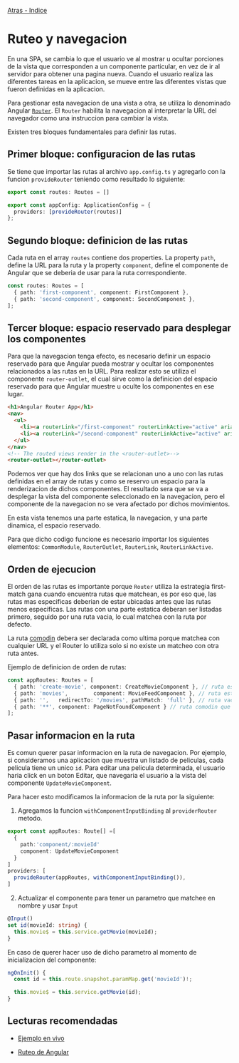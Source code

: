[Atras - Indice](https://github.com/daniel18acevedo/DA2-Tecnologia/tree/angular-navigation)

# Ruteo y navegacion

En una SPA, se cambia lo que el usuario ve al mostrar u ocultar porciones de la vista que corresponden a un componente particular, en vez de ir al servidor para obtener una pagina nueva. Cuando el usuario realiza las diferentes tareas en la aplicacion, se mueve entre las diferentes vistas que fueron definidas en la aplicacion.

Para gestionar esta navegacion de una vista a otra, se utiliza lo denominado Angular [`Router`](https://v17.angular.io/api/router/Router). El `Router` habilita la navegacion al interpretar la URL del navegador como una instruccion para cambiar la vista.

Existen tres bloques fundamentales para definir las rutas.

## Primer bloque: configuracion de las rutas

Se tiene que importar las rutas al archivo `app.config.ts` y agregarlo con la funcion `provideRouter` teniendo como resultado lo siguiente:

```TypeScript
export const routes: Routes = []

export const appConfig: ApplicationConfig = {
  providers: [provideRouter(routes)]
};
```

## Segundo bloque: definicion de las rutas

Cada ruta en el array `routes` contiene dos properties. La property `path`, define la URL para la ruta y la property `component`, define el componente de Angular que se deberia de usar para la ruta correspondiente.

```TypeScript
const routes: Routes = [
  { path: 'first-component', component: FirstComponent },
  { path: 'second-component', component: SecondComponent },
];
```

## Tercer bloque: espacio reservado para desplegar los componentes

Para que la navegacion tenga efecto, es necesario definir un espacio reservado para que Angular pueda mostrar y ocultar los componentes relacionados a las rutas en la URL. Para realizar esto se utiliza el componente `router-outlet`, el cual sirve como la definicion del espacio reservado para que Angular muestre u oculte los componentes en ese lugar.

```HTML
<h1>Angular Router App</h1>
<nav>
  <ul>
    <li><a routerLink="/first-component" routerLinkActive="active" ariaCurrentWhenActive="page">First Component</a></li>
    <li><a routerLink="/second-component" routerLinkActive="active" ariaCurrentWhenActive="page">Second Component</a></li>
  </ul>
</nav>
<!-- The routed views render in the <router-outlet>-->
<router-outlet></router-outlet>
```

Podemos ver que hay dos links que se relacionan uno a uno con las rutas definidas en el array de rutas y como se reservo un espacio para la renderizacion de dichos componentes. El resultado sera que se va a desplegar la vista del componente seleccionado en la navegacion, pero el componente de la navegacion no se vera afectado por dichos movimientos.

En esta vista tenemos una parte estatica, la navegacion, y una parte dinamica, el espacio reservado.

Para que dicho codigo funcione es necesario importar los siguientes elementos: `CommonModule`, `RouterOutlet`, `RouterLink`, `RouterLinkActive`.

## Orden de ejecucion

El orden de las rutas es importante porque `Router` utiliza la estrategia first-match gana cuando encuentra rutas que matchean, es por eso que, las rutas mas especificas deberian de estar ubicadas antes que las rutas menos especificas. Las rutas con una parte estatica deberan ser listadas primero, seguido por una ruta vacia, lo cual matchea con la ruta por defecto.

La ruta [comodin](https://v17.angular.io/guide/router#setting-up-wildcard-routes) debera ser declarada como ultima porque matchea con cualquier URL y el Router lo utiliza solo si no existe un matcheo con otra ruta antes.

Ejemplo de definicion de orden de rutas:

```TypeScript
const appRoutes: Routes = [
  { path: 'create-movie', component: CreateMovieComponent }, // ruta estatica que matcha con la ruta: https://localhost:3000/create-movie
  { path: 'movies',        component: MovieFeedComponent }, // ruta estatica que matcha con la ruta: https://localhost:3000/movies
  { path: '',   redirectTo: '/movies', pathMatch: 'full' }, // ruta vacia que matchea con la ruta por defecto: https://localhost:3000/
  { path: '**', component: PageNotFoundComponent } // ruta comodin que matchea con cualquier ruta que no matchee con las anteriores
];
```

## Pasar informacion en la ruta

Es comun querer pasar informacion en la ruta de navegacion. Por ejemplo, si consideramos una aplicacion que muestra un listado de peliculas, cada pelicula tiene un unico `id`. Para editar una pelicula determinada, el usuario haria click en un boton Editar, que navegaria el usuario a la vista del componente `UpdateMovieComponent`.

Para hacer esto modificamos la informacion de la ruta por la siguiente:

1. Agregamos la funcion `withComponentInputBinding` al `providerRouter` metodo.

```TypeScript
export const appRoutes: Route[] =[
  {
    path:'component/:movieId'
    component: UpdateMovieComponent
  }
]
providers: [
  provideRouter(appRoutes, withComponentInputBinding()),
]
```

2. Actualizar el componente para tener un parametro que matchee en nombre y usar `Input`

```TypeScript
@Input()
set id(movieId: string) {
  this.movie$ = this.service.getMovie(movieId);
}
```

En caso de querer hacer uso de dicho parametro al momento de inicializacion del componente:

```TypeScript
ngOnInit() {
  const id = this.route.snapshot.paramMap.get('movieId')!;

  this.movie$ = this.service.getMovie(id);
}
```

## Lecturas recomendadas

- [Ejemplo en vivo](https://stackblitz.com/run?file=src/app/app-routing.module.ts)

- [Ruteo de Angular](https://v17.angular.io/guide/routing-overview)
